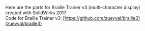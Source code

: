 Here are the parts for Braille Trainer v3 (multi-character 
display)<br>
created with SolidWirks 2017<br>
Code for Braille Trainer v3: 
[https://github.com/zuevval/braille3](zuevval/braille3)<br>
